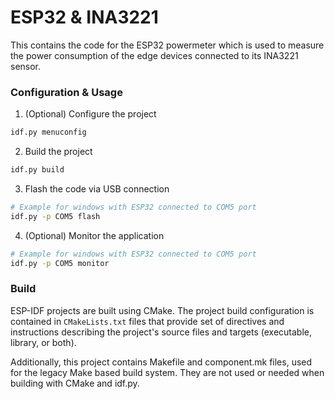 # ESP32 & INA3221
This contains the code for the ESP32 powermeter which is used to measure the power consumption of the edge devices connected to its INA3221 sensor.

### Configuration & Usage
1. (Optional) Configure the project
```bash
idf.py menuconfig
```
2. Build the project
```bash
idf.py build
```

3. Flash the code via USB connection
```bash
# Example for windows with ESP32 connected to COM5 port
idf.py -p COM5 flash
```

4. (Optional) Monitor the application
```bash
# Example for windows with ESP32 connected to COM5 port
idf.py -p COM5 monitor
```

### Build
ESP-IDF projects are built using CMake. The project build configuration is contained in `CMakeLists.txt`
files that provide set of directives and instructions describing the project's source files and targets
(executable, library, or both). 

Additionally, this project contains Makefile and component.mk files, used for the legacy Make based build system. 
They are not used or needed when building with CMake and idf.py.
